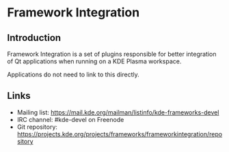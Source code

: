 # Framework Integration

## Introduction

Framework Integration is a set of plugins responsible for better integration of
Qt applications when running on a KDE Plasma workspace.

Applications do not need to link to this directly.

## Links

- Mailing list: <https://mail.kde.org/mailman/listinfo/kde-frameworks-devel>
- IRC channel: #kde-devel on Freenode
- Git repository: <https://projects.kde.org/projects/frameworks/frameworkintegration/repository>

